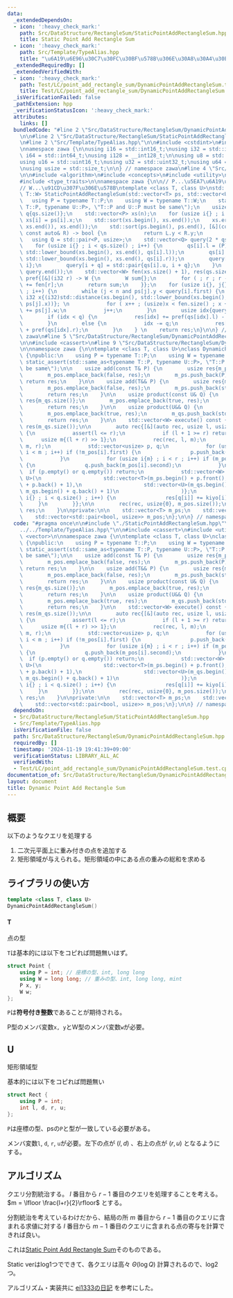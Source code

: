 ```yaml
---
data:
  _extendedDependsOn:
  - icon: ':heavy_check_mark:'
    path: Src/DataStructure/RectangleSum/StaticPointAddRectangleSum.hpp
    title: Static Point Add Rectangle Sum
  - icon: ':heavy_check_mark:'
    path: Src/Template/TypeAlias.hpp
    title: "\u6A19\u6E96\u30C7\u30FC\u30BF\u578B\u306E\u30A8\u30A4\u30EA\u30A2\u30B9"
  _extendedRequiredBy: []
  _extendedVerifiedWith:
  - icon: ':heavy_check_mark:'
    path: Test/LC/point_add_rectangle_sum/DynamicPointAddRectangleSum.test.cpp
    title: Test/LC/point_add_rectangle_sum/DynamicPointAddRectangleSum.test.cpp
  _isVerificationFailed: false
  _pathExtension: hpp
  _verificationStatusIcon: ':heavy_check_mark:'
  attributes:
    links: []
  bundledCode: "#line 2 \"Src/DataStructure/RectangleSum/DynamicPointAddRectangleSum.hpp\"\
    \n\n#line 2 \"Src/DataStructure/RectangleSum/StaticPointAddRectangleSum.hpp\"\n\
    \n#line 2 \"Src/Template/TypeAlias.hpp\"\n\n#include <cstdint>\n#include <cstddef>\n\
    \nnamespace zawa {\n\nusing i16 = std::int16_t;\nusing i32 = std::int32_t;\nusing\
    \ i64 = std::int64_t;\nusing i128 = __int128_t;\n\nusing u8 = std::uint8_t;\n\
    using u16 = std::uint16_t;\nusing u32 = std::uint32_t;\nusing u64 = std::uint64_t;\n\
    \nusing usize = std::size_t;\n\n} // namespace zawa\n#line 4 \"Src/DataStructure/RectangleSum/StaticPointAddRectangleSum.hpp\"\
    \n\n#include <algorithm>\n#include <concepts>\n#include <utility>\n#include <vector>\n\
    #include <type_traits>\n\nnamespace zawa {\n\n// P...\u5EA7\u6A19\u306E\u578B\n\
    // W...\u91CD\u307F\u306E\u578B\ntemplate <class T, class U>\nstd::vector<typename\
    \ T::W> StaticPointAddRectangleSum(std::vector<T> ps, std::vector<U> qs) {\n \
    \   using P = typename T::P;\n    using W = typename T::W;\n    static_assert(std::same_as<typename\
    \ T::P, typename U::P>, \"T::P and U::P must be same\");\n    usize n{ps.size()},\
    \ q{qs.size()};\n    std::vector<P> xs(n);\n    for (usize i{} ; i < n ; i++)\
    \ xs[i] = ps[i].x;\n    std::sort(xs.begin(), xs.end());\n    xs.erase(std::unique(xs.begin(),\
    \ xs.end()), xs.end());\n    std::sort(ps.begin(), ps.end(), [&](const auto& L,\
    \ const auto& R) -> bool {\n            return L.y < R.y;\n            });\n \
    \   using Q = std::pair<P, usize>;\n    std::vector<Q> query(2 * qs.size());\n\
    \    for (usize i{} ; i < qs.size() ; i++) {\n        qs[i].l = (P)std::distance(xs.begin(),\
    \ std::lower_bound(xs.begin(), xs.end(), qs[i].l));\n        qs[i].r = (P)std::distance(xs.begin(),\
    \ std::lower_bound(xs.begin(), xs.end(), qs[i].r));\n        query[i] = std::pair{qs[i].d,\
    \ i};\n        query[i + q] = std::pair{qs[i].u, i + q};\n    }\n    std::sort(query.begin(),\
    \ query.end());\n    std::vector<W> fen(xs.size() + 1), res(qs.size());\n    auto\
    \ pref{[&](i32 r) -> W {\n        W sum{};\n        for ( ; r ; r -= r & -r) sum\
    \ += fen[r];\n        return sum;\n    }};\n    for (usize i{}, j{} ; i < query.size()\
    \ ; i++) {\n        while (j < n and ps[j].y < query[i].first) {\n           \
    \ i32 x{(i32)std::distance(xs.begin(), std::lower_bound(xs.begin(), xs.end(),\
    \ ps[j].x))}; \n            for ( x++ ; (usize)x < fen.size() ; x += x & -x) fen[x]\
    \ += ps[j].w;\n            j++;\n        }\n        usize idx{query[i].second};\n\
    \        if (idx < q) {\n            res[idx] += pref(qs[idx].l) - pref(qs[idx].r);\n\
    \        }\n        else {\n            idx -= q;\n            res[idx] += -pref(qs[idx].l)\
    \ + pref(qs[idx].r);\n        }\n    } \n    return res;\n}\n\n} // namespace\
    \ zawa\n#line 5 \"Src/DataStructure/RectangleSum/DynamicPointAddRectangleSum.hpp\"\
    \n\n#include <cassert>\n#line 9 \"Src/DataStructure/RectangleSum/DynamicPointAddRectangleSum.hpp\"\
    \n\nnamespace zawa {\n\ntemplate <class T, class U>\nclass DynamicPointAddRectangleSum\
    \ {\npublic:\n    using P = typename T::P;\n    using W = typename T::W;\n   \
    \ static_assert(std::same_as<typename T::P, typename U::P>, \"T::P and U::P must\
    \ be same\");\n\n    usize add(const T& P) {\n        usize res{m_ps.size()};\n\
    \        m_pos.emplace_back(false, res);\n        m_ps.push_back(P);\n       \
    \ return res;\n    }\n\n    usize add(T&& P) {\n        usize res{m_ps.size()};\n\
    \        m_pos.emplace_back(false, res);\n        m_ps.push_back(std::move(P));\n\
    \        return res;\n    }\n\n    usize product(const U& Q) {\n        usize\
    \ res{m_qs.size()};\n        m_pos.emplace_back(true, res);\n        m_qs.push_back(Q);\n\
    \        return res;\n    }\n\n    usize product(U&& Q) {\n        usize res{m_qs.size()};\n\
    \        m_pos.emplace_back(true, res);\n        m_qs.push_back(std::move(Q));\n\
    \        return res;\n    }\n\n    std::vector<W> execute() const {\n        std::vector<W>\
    \ res(m_qs.size());\n\n        auto rec{[&](auto rec, usize l, usize r) -> void\
    \ {\n            assert(l <= r);\n            if (l + 1 >= r) return;\n      \
    \      usize m{(l + r) >> 1};\n            rec(rec, l, m);\n            rec(rec,\
    \ m, r);\n            std::vector<usize> p, q;\n            for (usize i{l} ;\
    \ i < m ; i++) if (!m_pos[i].first) {\n                p.push_back(m_pos[i].second);\n\
    \            }\n            for (usize i{m} ; i < r ; i++) if (m_pos[i].first)\
    \ {\n                q.push_back(m_pos[i].second);\n            }\n          \
    \  if (p.empty() or q.empty()) return;\n            std::vector<W> kiyo{StaticPointAddRectangleSum<T,\
    \ U>(\n                    std::vector<T>(m_ps.begin() + p.front(), m_ps.begin()\
    \ + p.back() + 1),\n                    std::vector<U>(m_qs.begin() + q.front(),\
    \ m_qs.begin() + q.back() + 1)\n                    )};\n            for (usize\
    \ i{} ; i < q.size() ; i++) {\n                res[q[i]] += kiyo[i];\n       \
    \     }\n        }};\n\n        rec(rec, usize{0}, m_pos.size());\n        return\
    \ res;\n    }\n\nprivate:\n\n    std::vector<T> m_ps;\n    std::vector<U> m_qs;\n\
    \    std::vector<std::pair<bool, usize>> m_pos;\n};\n\n} // namespace zawa\n"
  code: "#pragma once\n\n#include \"./StaticPointAddRectangleSum.hpp\"\n#include \"\
    ../../Template/TypeAlias.hpp\"\n\n#include <cassert>\n#include <utility>\n#include\
    \ <vector>\n\nnamespace zawa {\n\ntemplate <class T, class U>\nclass DynamicPointAddRectangleSum\
    \ {\npublic:\n    using P = typename T::P;\n    using W = typename T::W;\n   \
    \ static_assert(std::same_as<typename T::P, typename U::P>, \"T::P and U::P must\
    \ be same\");\n\n    usize add(const T& P) {\n        usize res{m_ps.size()};\n\
    \        m_pos.emplace_back(false, res);\n        m_ps.push_back(P);\n       \
    \ return res;\n    }\n\n    usize add(T&& P) {\n        usize res{m_ps.size()};\n\
    \        m_pos.emplace_back(false, res);\n        m_ps.push_back(std::move(P));\n\
    \        return res;\n    }\n\n    usize product(const U& Q) {\n        usize\
    \ res{m_qs.size()};\n        m_pos.emplace_back(true, res);\n        m_qs.push_back(Q);\n\
    \        return res;\n    }\n\n    usize product(U&& Q) {\n        usize res{m_qs.size()};\n\
    \        m_pos.emplace_back(true, res);\n        m_qs.push_back(std::move(Q));\n\
    \        return res;\n    }\n\n    std::vector<W> execute() const {\n        std::vector<W>\
    \ res(m_qs.size());\n\n        auto rec{[&](auto rec, usize l, usize r) -> void\
    \ {\n            assert(l <= r);\n            if (l + 1 >= r) return;\n      \
    \      usize m{(l + r) >> 1};\n            rec(rec, l, m);\n            rec(rec,\
    \ m, r);\n            std::vector<usize> p, q;\n            for (usize i{l} ;\
    \ i < m ; i++) if (!m_pos[i].first) {\n                p.push_back(m_pos[i].second);\n\
    \            }\n            for (usize i{m} ; i < r ; i++) if (m_pos[i].first)\
    \ {\n                q.push_back(m_pos[i].second);\n            }\n          \
    \  if (p.empty() or q.empty()) return;\n            std::vector<W> kiyo{StaticPointAddRectangleSum<T,\
    \ U>(\n                    std::vector<T>(m_ps.begin() + p.front(), m_ps.begin()\
    \ + p.back() + 1),\n                    std::vector<U>(m_qs.begin() + q.front(),\
    \ m_qs.begin() + q.back() + 1)\n                    )};\n            for (usize\
    \ i{} ; i < q.size() ; i++) {\n                res[q[i]] += kiyo[i];\n       \
    \     }\n        }};\n\n        rec(rec, usize{0}, m_pos.size());\n        return\
    \ res;\n    }\n\nprivate:\n\n    std::vector<T> m_ps;\n    std::vector<U> m_qs;\n\
    \    std::vector<std::pair<bool, usize>> m_pos;\n};\n\n} // namespace zawa\n"
  dependsOn:
  - Src/DataStructure/RectangleSum/StaticPointAddRectangleSum.hpp
  - Src/Template/TypeAlias.hpp
  isVerificationFile: false
  path: Src/DataStructure/RectangleSum/DynamicPointAddRectangleSum.hpp
  requiredBy: []
  timestamp: '2024-11-19 19:41:39+09:00'
  verificationStatus: LIBRARY_ALL_AC
  verifiedWith:
  - Test/LC/point_add_rectangle_sum/DynamicPointAddRectangleSum.test.cpp
documentation_of: Src/DataStructure/RectangleSum/DynamicPointAddRectangleSum.hpp
layout: document
title: Dynamic Point Add Rectangle Sum
---
```


## 概要

以下のようなクエリを処理する

1. 二次元平面上に重み付きの点を追加する
2. 矩形領域が与えられる。矩形領域の中にある点の重みの総和を求める

## ライブラリの使い方

```cpp
template <class T, class U>
DynamicPointAddRectangleSum()
```

#### T

点の型

`T`は基本的には以下をコピれば問題無いはず。

```cpp
struct Point {
    using P = int; // 座標の型、int, long long 
    using W = long long; // 重みの型、int, long long, mint
    P x, y;
    W w;
};
```

`P`は**符号付き整数**であることが期待される。

P型のメンバ変数`x, y`とW型のメンバ変数`w`が必要。

## U

矩形領域型

基本的には以下をコピれば問題無い

```cpp
struct Rect {
    using P = int;
    int l, d, r, u;
};
```

`P`は座標の型、psの`P`と型が一致している必要がある。

メンバ変数`l`, `d`, `r`, `u`が必要。左下の点が $(l, d)$ 、右上の点が $(r, u)$ となるようにする。

## アルゴリズム

クエリ分割統治する。 $l$ 番目から $r - 1$ 番目のクエリを処理することを考える。 $m = \lfloor \frac{l+r}{2}\rfloor$ とする。

分割統治を考えているわけだから、結局の所 $m$ 番目から $r - 1$ 番目のクエリに含まれる求値に対する $l$ 番目から $m - 1$ 番目のクエリに含まれる点の寄与を計算できれば良い。

これは[Static Point Add Rectangle Sum](https://zawa-tin.github.io/cp-documentation/Src/DataStructure/RectangleSum/StaticPointAddRectangleSum.hpp)そのものである。

Static verはlog1つでできて、各クエリは高々 $\Theta (\log Q)$ 計算されるので、log2つ。

アルゴリズム・実装共に [ei1333の日記](https://ei1333.hateblo.jp/entry/2022/06/10/022355) を参考にした。
